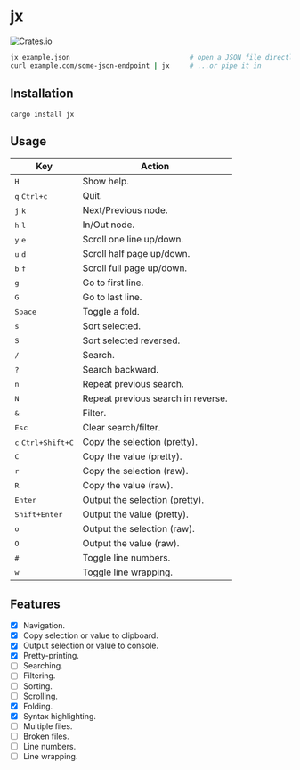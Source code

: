 # jx

![Crates.io](https://img.shields.io/crates/v/jx?logo=rust)

```sh
jx example.json                              # open a JSON file directly
curl example.com/some-json-endpoint | jx     # ...or pipe it in
```

## Installation

`cargo install jx`

## Usage

| Key                                  | Action                             |
| ------------------------------------ | ---------------------------------- |
| <kbd>H</kbd>                         | Show help.                         |
| <kbd>q</kbd> <kbd>Ctrl+c</kbd>       | Quit.                              |
| <kbd>j</kbd> <kbd>k</kbd>            | Next/Previous node.                |
| <kbd>h</kbd> <kbd>l</kbd>            | In/Out node.                       |
| <kbd>y</kbd> <kbd>e</kbd>            | Scroll one line up/down.           |
| <kbd>u</kbd> <kbd>d</kbd>            | Scroll half page up/down.          |
| <kbd>b</kbd> <kbd>f</kbd>            | Scroll full page up/down.          |
| <kbd>g</kbd>                         | Go to first line.                  |
| <kbd>G</kbd>                         | Go to last line.                   |
| <kbd>Space</kbd>                     | Toggle a fold.                     |
| <kbd>s</kbd>                         | Sort selected.                     |
| <kbd>S</kbd>                         | Sort selected reversed.            |
| <kbd>/</kbd>                         | Search.                            |
| <kbd>?</kbd>                         | Search backward.                   |
| <kbd>n</kbd>                         | Repeat previous search.            |
| <kbd>N</kbd>                         | Repeat previous search in reverse. |
| <kbd>&</kbd>                         | Filter.                            |
| <kbd>Esc</kbd>                       | Clear search/filter.               |
| <kbd>c</kbd> <kbd>Ctrl+Shift+C</kbd> | Copy the selection (pretty).       |
| <kbd>C</kbd>                         | Copy the value (pretty).           |
| <kbd>r</kbd>                         | Copy the selection (raw).          |
| <kbd>R</kbd>                         | Copy the value (raw).              |
| <kbd>Enter</kbd>                     | Output the selection (pretty).     |
| <kbd>Shift+Enter</kbd>               | Output the value (pretty).         |
| <kbd>o</kbd>                         | Output the selection (raw).        |
| <kbd>O</kbd>                         | Output the value (raw).            |
| <kbd>#</kbd>                         | Toggle line numbers.               |
| <kbd>w</kbd>                         | Toggle line wrapping.              |

## Features

- [x] Navigation.
- [x] Copy selection or value to clipboard.
- [x] Output selection or value to console.
- [x] Pretty-printing.
- [ ] Searching.
- [ ] Filtering.
- [ ] Sorting.
- [ ] Scrolling.
- [x] Folding.
- [x] Syntax highlighting.
- [ ] Multiple files.
- [ ] Broken files.
- [ ] Line numbers.
- [ ] Line wrapping.
